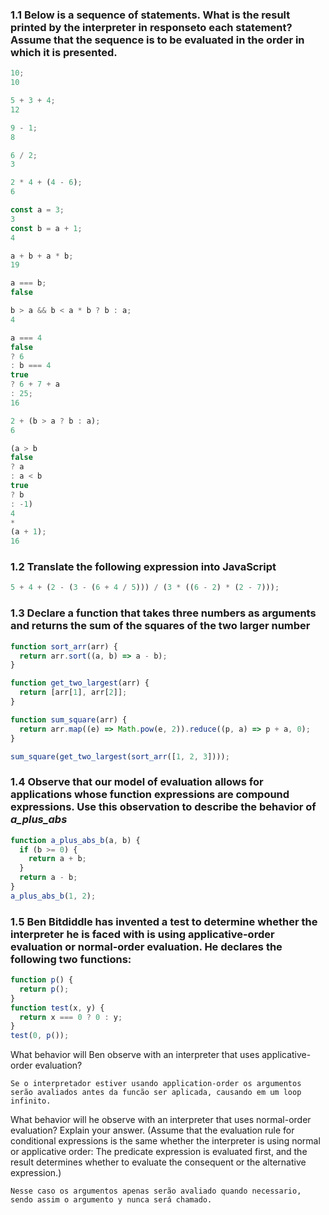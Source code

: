 ### 1.1 Below is a sequence of statements. What is the result printed by the interpreter in responseto each statement? Assume that the sequence is to be evaluated in the order in which it is presented.

```js
10;
10

5 + 3 + 4;
12

9 - 1;
8

6 / 2;
3

2 * 4 + (4 - 6);
6

const a = 3;
3
const b = a + 1;
4

a + b + a * b;
19

a === b;
false

b > a && b < a * b ? b : a;
4

a === 4
false
? 6
: b === 4
true
? 6 + 7 + a
: 25;
16

2 + (b > a ? b : a);
6

(a > b
false
? a
: a < b
true
? b
: -1)
4
*
(a + 1);
16
```

### 1.2 Translate the following expression into JavaScript

```js
5 + 4 + (2 - (3 - (6 + 4 / 5))) / (3 * ((6 - 2) * (2 - 7)));
```

### 1.3 Declare a function that takes three numbers as arguments and returns the sum of the squares of the two larger number

```js
function sort_arr(arr) {
  return arr.sort((a, b) => a - b);
}

function get_two_largest(arr) {
  return [arr[1], arr[2]];
}

function sum_square(arr) {
  return arr.map((e) => Math.pow(e, 2)).reduce((p, a) => p + a, 0);
}

sum_square(get_two_largest(sort_arr([1, 2, 3])));
```

### 1.4 Observe that our model of evaluation allows for applications whose function expressions are compound expressions. Use this observation to describe the behavior of _a_plus_abs_

```js
function a_plus_abs_b(a, b) {
  if (b >= 0) {
    return a + b;
  }
  return a - b;
}
a_plus_abs_b(1, 2);
```

### 1.5 Ben Bitdiddle has invented a test to determine whether the interpreter he is faced with is using applicative-order evaluation or normal-order evaluation. He declares the following two functions:

```js
function p() {
  return p();
}
function test(x, y) {
  return x === 0 ? 0 : y;
}
test(0, p());
```

What behavior will Ben observe with an interpreter that uses applicative-order evaluation?

```
Se o interpretador estiver usando application-order os argumentos serão avaliados antes da funcão ser aplicada, causando em um loop infinito.
```

What behavior will he observe with an interpreter that uses normal-order evaluation? Explain your answer. (Assume that the evaluation rule for conditional expressions is the same whether the interpreter is using normal or applicative order: The predicate expression is evaluated first, and the result determines whether to evaluate the consequent or the alternative expression.)

```
Nesse caso os argumentos apenas serão avaliado quando necessario, sendo assim o argumento y nunca será chamado.
```
